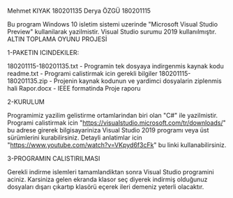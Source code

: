 Mehmet KIYAK 180201135
Derya ÖZGÜ 180201115
                                                             
Bu program Windows 10 isletim sistemi uzerinde "Microsoft Visual Studio Preview" kullanilarak yazilmistir.
Visual Studio surumu 2019 kullanılmıştır.
                                                    ALTIN TOPLAMA OYUNU PROJESİ

1-PAKETIN ICINDEKILER:

180201115-180201135.txt - Programin tek dosyaya indirgenmis kaynak kodu
readme.txt - Programi calistirmak icin gerekli bilgiler
180201115-180201135.zip - Projenin kaynak kodunun ve yardimci dosyalarin ziplenmis hali
Rapor.docx - IEEE formatinda Proje raporu

2-KURULUM

Programimiz yazilim gelistirme ortamlarindan biri olan "C#" ile yazilmistir. Programi calistirmak icin "https://visualstudio.microsoft.com/tr/downloads/"  bu adrese girerek
bilgisayariniza Visual Studio 2019 programı veya üst sürümlerini kurabilirsiniz. Detayli anlatimlar icin "https://www.youtube.com/watch?v=VKpyd6f3cFk" bu linki kullanabilirsiniz.

3-PROGRAMIN CALISTIRILMASI 

Gerekli indirme islemleri tamamlandiktan sonra Visual Studio programini aciniz. Karsiniza gelen ekranda klasor seç diyerek indirmiş olduğunuz dosyaları dışarı çıkartıp klasörü eçerek ileri demeniz yeterli olacaktır.